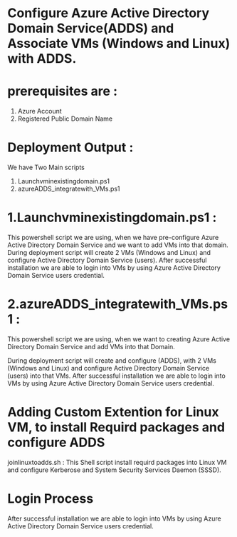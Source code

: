 # Configure Azure Active Directory Domain Service(ADDS) and Associate VMs (Windows and Linux) with ADDS.

# prerequisites are :
1. Azure Account
2. Registered Public Domain Name

# Deployment Output :

We have Two Main scripts 
1. Launchvminexistingdomain.ps1
2. azureADDS_integratewith_VMs.ps1

# 1.Launchvminexistingdomain.ps1 :
  This powershell script we are using, when we have pre-configure Azure Active Directory Domain Service and we want to add VMs into that domain.
  During deployment script will create 2 VMs (Windows and Linux) and configure Active Directory Domain Service (users).
  After successful installation we are able to login into VMs by using Azure Active Directory Domain Service users credential.
  
# 2.azureADDS_integratewith_VMs.ps1 :
  This powershell script we are using, when we want to creating Azure Active Directory Domain Service and add VMs into that Domain.
  
  During deployment script will create and configure (ADDS), with 2 VMs (Windows and Linux) and configure Active Directory Domain      Service (users) into that VMs.
  After successful installation we are able to login into VMs by using Azure Active Directory Domain Service users credential.
  
# Adding Custom Extention for Linux VM, to install Requird packages and configure ADDS 
  joinlinuxtoadds.sh : This Shell script install requird packages into Linux VM and configure Kerberose and System Security Services Daemon (SSSD).

# Login Process
After successful installation we are able to login into VMs by using Azure Active Directory Domain Service users credential.
